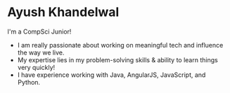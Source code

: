 # Ayush Khandelwal

I'm a CompSci Junior!

  - I am really passionate about working on meaningful tech and influence the way we live.
  - My expertise lies in my problem-solving skills & ability to learn things very quickly!
  - I have experience working with Java, AngularJS, JavaScript, and Python.
   